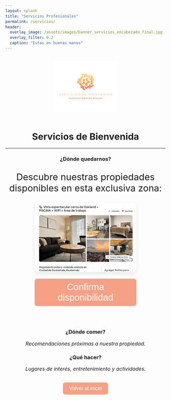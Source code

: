 ```yaml
---
layout: splash
title: "Servicios Profesionales"
permalink: /servicios/
header:
  overlay_image: /assets/images/banner_servicios_encabezado_final.jpg
  overlay_filter: 0.2
  caption: "Estas en buenas manos"
---
```


<div style="text-align: center; margin-top: 2rem;">
  <img src="/assets/images/logo_servicios_de_bienvenida_web.png" alt="Logo Servicios de Bienvenida" style="height: 160px; margin-bottom: 1rem;">
  <h1 style="font-size: 1.8rem; font-weight: bold; color: #222;">Servicios de Bienvenida</h1>
</div>

---

<div style="text-align: center;">

<h3>¿Dónde quedarnos?</h3>
<p style="font-size: 1.8rem;">Descubre nuestras propiedades disponibles en esta exclusiva zona:</p>

<div style="display: flex; justify-content: center; gap: 40px; flex-wrap: wrap;">
  <div style="max-width: 320px;">
    <img src="/assets/images/zona10_optimized.jpg" alt="Zona 10 - Vista espectacular" style="width: 100%; border-radius: 12px; box-shadow: 0 4px 12px rgba(0,0,0,0.1);">
    <br><br>
    <a href="https://www.airbnb.mx/rooms/1249461738512117875?guests=1&adults=1&s=67&unique_share_id=85f7acfa-eb6f-4211-a707-3e60ac16d535" target="_blank">
      <button style="background-color: #f6a085; color: white; border: none; padding: 10px 20px; border-radius: 8px; font-size: 1.8rem; cursor: pointer;">Confirma disponibilidad</button>
    </a>
  </div>
</div>

<br><br>

<h3>¿Dónde comer?</h3>
<p style="font-style: italic; font-size: 1rem;">Recomendaciones próximas a nuestra propiedad.</p>

<h3>¿Qué hacer?</h3>
<p style="font-style: italic; font-size: 1rem;">Lugares de interés, entretenimiento y actividades.</p>

<br>
<a href="/" style="text-decoration: none;">
  <button style="background-color: #f6a085; color: white; border: none; padding: 10px 20px; border-radius: 8px; font-size: 1rem; cursor: pointer;">Volver al inicio</button>
</a>

</div>

